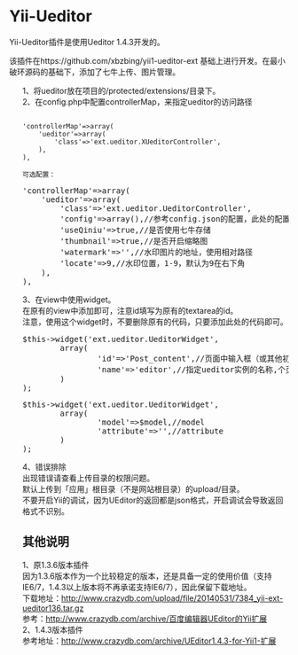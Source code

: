 Yii-Ueditor
===========

Yii-Ueditor插件是使用Ueditor 1.4.3开发的。

该插件在https://github.com/xbzbing/yii1-ueditor-ext 基础上进行开发。在最小破环源码的基础下，添加了七牛上传、图片管理。

<ul class="task-list">
<li>
1、将ueditor放在项目的/protected/extensions/目录下。
</li>
<li>
2、在config.php中配置controllerMap，来指定ueditor的访问路径
<pre><code>
'controllerMap'=>array(
    'ueditor'=>array(
        'class'=>'ext.ueditor.XUeditorController',
    ),
),
</code></pre>

<pre><code>可选配置：
</code></pre>

<div class="highlight highlight-php"><pre><span class="s1">'controllerMap'</span><span class="o">=&gt;</span><span class="k">array</span><span class="p">(</span>
    <span class="s1">'ueditor'</span><span class="o">=&gt;</span><span class="k">array</span><span class="p">(</span>
        <span class="s1">'class'</span><span class="o">=&gt;</span><span class="s1">'ext.ueditor.UeditorController'</span><span class="p">,</span>
        <span class="s1">'config'</span><span class="o">=&gt;</span><span class="k">array</span><span class="p">(),</span><span class="c1">//参考config.json的配置，此处的配置具备最高优先级</span>
        <span class="s1">'useQiniu'</span><span class="o">=&gt;</span><span class="k">true</span><span class="p">,</span><span class="c1">//是否使用七牛存储</span>
        <span class="s1">'thumbnail'</span><span class="o">=&gt;</span><span class="k">true</span>,</span><span class="c1">//是否开启缩略图</span>
        <span class="s1">'watermark'</span><span class="o">=&gt;</span><span class="s1">''</span><span class="p">,</span><span class="c1">//水印图片的地址，使用相对路径</span>
        <span class="s1">'locate'</span><span class="o">=&gt;</span><span class="mi">9</span><span class="p">,</span><span class="c1">//水印位置，1-9，默认为9在右下角</span>
    <span class="p">),</span>
<span class="p">),</span>
</pre></div>

<p></p>
</li>
<li>
3、在view中使用widget。<br>
    在原有的view中添加即可，注意id填写为原有的textarea的id。<br>
    注意，使用这个widget时，不要删除原有的代码，只要添加此处的代码即可。

<div class="highlight highlight-php"><pre><span class="nv">$this</span><span class="o">-&gt;</span><span class="na">widget</span><span class="p">(</span><span class="s1">'ext.ueditor.UeditorWidget'</span><span class="p">,</span>
        <span class="k">array</span><span class="p">(</span>
                <span class="s1">'id'</span><span class="o">=&gt;</span><span class="s1">'Post_content'</span><span class="p">,</span><span class="c1">//页面中输入框（或其他初始化容器）的ID</span>
                <span class="s1">'name'</span><span class="o">=&gt;</span><span class="s1">'editor'</span><span class="p">,</span><span class="c1">//指定ueditor实例的名称,个页面有多个ueditor实例时使用</span>
        <span class="p">)</span>
<span class="p">);</span>
</pre></div>

<div class="highlight highlight-php"><pre><span class="nv">$this</span><span class="o">-&gt;</span><span class="na">widget</span><span class="p">(</span><span class="s1">'ext.ueditor.UeditorWidget'</span><span class="p">,</span>
        <span class="k">array</span><span class="p">(</span>
                <span class="s1">'model'</span><span class="o">=&gt;</span><span class="s1">$model</span><span class="p">,</span><span class="c1">//model</span>
                <span class="s1">'attribute'</span><span class="o">=&gt;</span><span class="s1">''</span><span class="p">,</span><span class="c1">//attribute</span>
        <span class="p">)</span>
<span class="p">);</span>
</pre></div>

<p></p>
</li>
<li>
4、错误排除<br>
出现错误请查看上传目录的权限问题。<br>
默认上传到「应用」根目录（不是网站根目录）的upload/目录。<br>
不要开启Yii的调试，因为UEditor的返回都是json格式，开启调试会导致返回格式不识别。
</li>

<h2>
<a name="user-content-%E5%85%B6%E4%BB%96%E8%AF%B4%E6%98%8E" class="anchor" href="#%E5%85%B6%E4%BB%96%E8%AF%B4%E6%98%8E" aria-hidden="true"><span class="octicon octicon-link"></span></a>其他说明</h2>

<p>1、原1.3.6版本插件<br>
因为1.3.6版本作为一个比较稳定的版本，还是具备一定的使用价值（支持IE6/7，1.4.3以上版本将不再承诺支持IE6/7），因此保留下载地址。<br>
下载地址：<a href="http://www.crazydb.com/upload/file/20140531/7384_yii-ext-ueditor136.tar.gz">http://www.crazydb.com/upload/file/20140531/7384_yii-ext-ueditor136.tar.gz</a><br>
参考：<a href="http://www.crazydb.com/archive/%E7%99%BE%E5%BA%A6%E7%BC%96%E8%BE%91%E5%99%A8UEditor%E7%9A%84Yii%E6%89%A9%E5%B1%95">http://www.crazydb.com/archive/百度编辑器UEditor的Yii扩展</a><br>
2、1.4.3版本插件<br>
参考地址：<a href="http://www.crazydb.com/archive/UEditor1.4.3-for-Yii1-%E6%89%A9%E5%B1%95">http://www.crazydb.com/archive/UEditor1.4.3-for-Yii1-扩展</a></p>
</ul>
